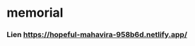 # memorial
<h3>Lien <a href="https://hopeful-mahavira-958b6d.netlify.app/">https://hopeful-mahavira-958b6d.netlify.app/</a></h3>
